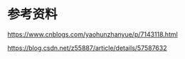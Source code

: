 # 参考资料

https://www.cnblogs.com/yaohunzhanyue/p/7143118.html

https://blog.csdn.net/z55887/article/details/57587632